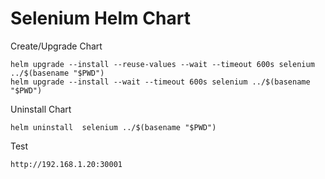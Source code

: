# Selenium Helm Chart
Create/Upgrade Chart
```
helm upgrade --install --reuse-values --wait --timeout 600s selenium ../$(basename "$PWD") 
helm upgrade --install --wait --timeout 600s selenium ../$(basename "$PWD") 
```
Uninstall Chart
```
helm uninstall  selenium ../$(basename "$PWD") 
```

Test
```
http://192.168.1.20:30001
```
